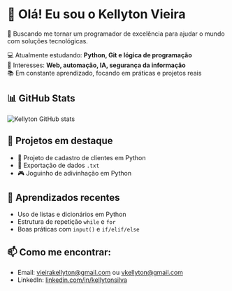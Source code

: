 # 👋 Olá! Eu sou o Kellyton Vieira

🎯 Buscando me tornar um programador de excelência para ajudar o mundo com soluções tecnológicas.

💻 Atualmente estudando: **Python, Git e lógica de programação**  
🚀 Interesses: **Web, automação, IA, segurança da informação**  
📚 Em constante aprendizado, focando em práticas e projetos reais

## 📊 GitHub Stats
![Kellyton GitHub stats](https://github-readme-stats.vercel.app/api?username=kellytonvieira&show_icons=true&theme=dracula)

## 🚀 Projetos em destaque
- 🔧 Projeto de cadastro de clientes em Python
- 📂 Exportação de dados `.txt`
- 🎮 Joguinho de adivinhação em Python

## 🌱 Aprendizados recentes
- Uso de listas e dicionários em Python
- Estrutura de repetição `while` e `for`
- Boas práticas com `input()` e `if/elif/else`

## 📫 Como me encontrar:
- Email: vieirakellyton@gmail.com ou vkellyton@gmail.com
- LinkedIn: [linkedin.com/in/kellytonsilva](https://linkedin.com/in/kellytonsilva)

